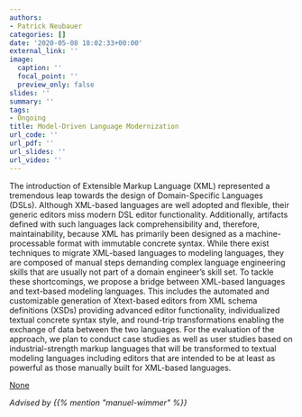 ```yaml
---
authors:
- Patrick Neubauer
categories: []
date: '2020-05-08 18:02:33+00:00'
external_link: ''
image:
  caption: ''
  focal_point: ''
  preview_only: false
slides: ''
summary: ''
tags:
- Ongoing
title: Model-Driven Language Modernization
url_code: ''
url_pdf: ''
url_slides: ''
url_video: ''
---
```


The introduction of Extensible Markup Language (XML) represented a tremendous leap towards the design of Domain-Specific Languages (DSLs).&nbsp;Although XML-based languages are well adopted and flexible, their generic editors miss modern DSL editor functionality.&nbsp;Additionally, artifacts defined with such languages lack comprehensibility and, therefore, maintainability, because XML has primarily been designed as a machine-processable format with immutable concrete syntax.&nbsp;While there exist techniques to migrate XML-based languages to modeling languages, they are composed of manual steps demanding complex language engineering skills that are usually not part of a domain engineer’s skill set. To tackle these shortcomings, we propose a bridge between XML-based languages and text-based modeling languages.&nbsp;This includes the automated and customizable generation of Xtext-based editors from XML schema definitions (XSDs) providing advanced editor functionality, individualized textual concrete syntax style, and round-trip transformations enabling the exchange of data between the two languages.&nbsp;For the evaluation of the approach, we plan to conduct case studies as well as user studies based on industrial-strength markup languages that will be transformed to textual modeling languages including editors that are intended to be at least as powerful as those manually built for XML-based languages.

[None](https://publik.tuwien.ac.at/showentry.php?ID=251010)

*Advised by {{% mention "manuel-wimmer" %}}*